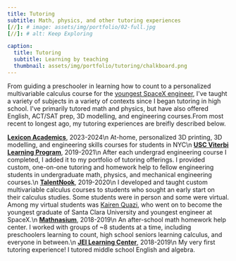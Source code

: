 ```yaml
---
title: Tutoring
subtitle: Math, physics, and other tutoring experiences
[//]: # image: assets/img/portfolio/02-full.jpg
[//]: # alt: Keep Exploring

caption:
  title: Tutoring
  subtitle: Learning by teaching
  thumbnail: assets/img/portfolio/tutoring/chalkboard.png
---
```

From guiding a preschooler in learning how to count to a personalized multivariable calculus course for the [youngest SpaceX engineer](https://en.wikipedia.org/wiki/Kairan_Quazi), I've taught a variety of subjects in a variety of contexts since I began tutoring in high school. I've primarily tutored math and physics, but have also offered English, ACT/SAT prep, 3D modelling, and engineering courses.From most recent to longest ago, my tutoring experiences are breifly described below.

[**Lexicon Academics**](https://www.lexiconacademics.com/), 2023-2024\n
At-home, personalized 3D printing, 3D modelling, and engineering skills courses for students in NYC\n
[**USC Viterbi Learning Program**](https://viterbiundergrad.usc.edu/viterbilearningprogram/), 2019-2021\n
After each undergrad engineering course I completed, I added it to my portfolio of tutoring offerings. I provided custom, one-on-one tutoring and homework help to fellow engineering students in undergraduate math, physics, and mechanical engineering courses.\n
[**TalentNook**](https://talentnook.com/), 2019-2020\n
I developed and taught custom multivariable calculus courses to students who sought an early start on their calculus studies. Some students were in person and some were virtual. Among my virtual students was [Kairen Quazi](https://en.wikipedia.org/wiki/Kairan_Quazi), who went on to become the youngest graduate of Santa Clara University and youngest engineer at SpaceX.\n
[**Mathnasium**](https://www.mathnasium.com/), 2018-2019\n
An after-school math homework help center. I worked with groups of ~8 students at a time, including preschoolers learning to count, high school seniors learning calculus, and everyone in between.\n
[**JEI Learning Center**](https://jeilearning.com/), 2018-2019\n
My very first tutoring experience! I tutored middle school English and algebra.